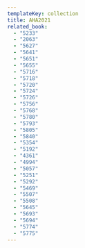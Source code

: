 ```yaml
---
templateKey: collection
title: AHA2021
related_book:
  - "5233"
  - "2063"
  - "5627"
  - "5641"
  - "5651"
  - "5655"
  - "5716"
  - "5718"
  - "5720"
  - "5724"
  - "5726"
  - "5756"
  - "5768"
  - "5780"
  - "5793"
  - "5805"
  - "5840"
  - "5354"
  - "5192"
  - "4361"
  - "4994"
  - "5057"
  - "5251"
  - "5292"
  - "5469"
  - "5507"
  - "5508"
  - "5645"
  - "5693"
  - "5694"
  - "5774"
  - "5775"
---
```

